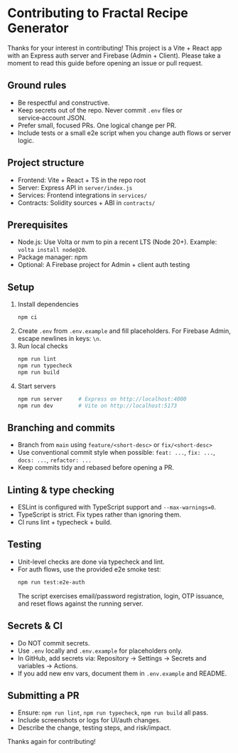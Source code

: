 # Contributing to Fractal Recipe Generator

Thanks for your interest in contributing! This project is a Vite + React app with an Express auth server and Firebase (Admin + Client). Please take a moment to read this guide before opening an issue or pull request.

## Ground rules

- Be respectful and constructive.
- Keep secrets out of the repo. Never commit `.env` files or service‑account JSON.
- Prefer small, focused PRs. One logical change per PR.
- Include tests or a small e2e script when you change auth flows or server logic.

## Project structure

- Frontend: Vite + React + TS in the repo root
- Server: Express API in `server/index.js`
- Services: Frontend integrations in `services/`
- Contracts: Solidity sources + ABI in `contracts/`

## Prerequisites

- Node.js: Use Volta or nvm to pin a recent LTS (Node 20+). Example: `volta install node@20`.
- Package manager: npm
- Optional: A Firebase project for Admin + client auth testing

## Setup

1. Install dependencies
   ```bash
   npm ci
   ```
2. Create `.env` from `.env.example` and fill placeholders. For Firebase Admin, escape newlines in keys: `\n`.
3. Run local checks
   ```bash
   npm run lint
   npm run typecheck
   npm run build
   ```
4. Start servers
   ```bash
   npm run server     # Express on http://localhost:4000
   npm run dev        # Vite on http://localhost:5173
   ```

## Branching and commits

- Branch from `main` using `feature/<short-desc>` or `fix/<short-desc>`
- Use conventional commit style when possible: `feat: ...`, `fix: ...`, `docs: ...`, `refactor: ...`
- Keep commits tidy and rebased before opening a PR.

## Linting & type checking

- ESLint is configured with TypeScript support and `--max-warnings=0`.
- TypeScript is strict. Fix types rather than ignoring them.
- CI runs lint + typecheck + build.

## Testing

- Unit-level checks are done via typecheck and lint.
- For auth flows, use the provided e2e smoke test:
  ```bash
  npm run test:e2e-auth
  ```
  The script exercises email/password registration, login, OTP issuance, and reset flows against the running server.

## Secrets & CI

- Do NOT commit secrets.
- Use `.env` locally and `.env.example` for placeholders only.
- In GitHub, add secrets via: Repository → Settings → Secrets and variables → Actions.
- If you add new env vars, document them in `.env.example` and README.

## Submitting a PR

- Ensure: `npm run lint`, `npm run typecheck`, `npm run build` all pass.
- Include screenshots or logs for UI/auth changes.
- Describe the change, testing steps, and risk/impact.

Thanks again for contributing!
